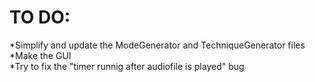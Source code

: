 # **TO DO:**

*Simplify and update the ModeGenerator and TechniqueGenerator files <br>
*Make the GUI <br>
*Try to fix the "timer runnig after audiofile is played" bug <br>
